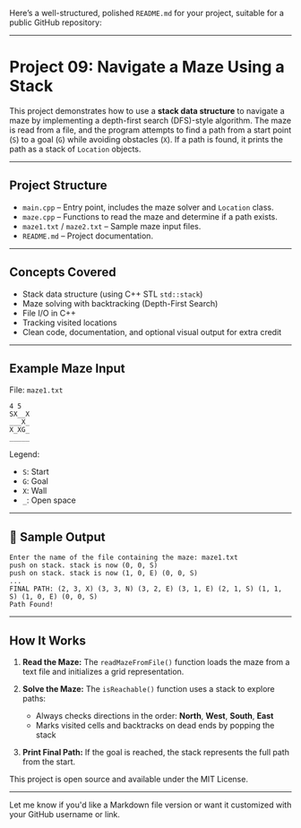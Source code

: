 Here’s a well-structured, polished `README.md` for your project, suitable for a public GitHub repository:

---

# Project 09: Navigate a Maze Using a Stack

This project demonstrates how to use a **stack data structure** to navigate a maze by implementing a depth-first search (DFS)-style algorithm. The maze is read from a file, and the program attempts to find a path from a start point (`S`) to a goal (`G`) while avoiding obstacles (`X`). If a path is found, it prints the path as a stack of `Location` objects.

---

## Project Structure

* `main.cpp` – Entry point, includes the maze solver and `Location` class.
* `maze.cpp` – Functions to read the maze and determine if a path exists.
* `maze1.txt` / `maze2.txt` – Sample maze input files.
* `README.md` – Project documentation.

---

## Concepts Covered

* Stack data structure (using C++ STL `std::stack`)
* Maze solving with backtracking (Depth-First Search)
* File I/O in C++
* Tracking visited locations
* Clean code, documentation, and optional visual output for extra credit

---

## Example Maze Input

File: `maze1.txt`

```
4 5
SX__X
___X_
X_XG_
_____
```

Legend:

* `S`: Start
* `G`: Goal
* `X`: Wall
* `_`: Open space

---

## 🧾 Sample Output

```
Enter the name of the file containing the maze: maze1.txt
push on stack. stack is now (0, 0, S)
push on stack. stack is now (1, 0, E) (0, 0, S)
...
FINAL PATH: (2, 3, X) (3, 3, N) (3, 2, E) (3, 1, E) (2, 1, S) (1, 1, S) (1, 0, E) (0, 0, S)
Path Found!
```

---

##  How It Works

1. **Read the Maze:** The `readMazeFromFile()` function loads the maze from a text file and initializes a grid representation.
2. **Solve the Maze:** The `isReachable()` function uses a stack to explore paths:

   * Always checks directions in the order: **North**, **West**, **South**, **East**
   * Marks visited cells and backtracks on dead ends by popping the stack
3. **Print Final Path:** If the goal is reached, the stack represents the full path from the start.


This project is open source and available under the MIT License.

---

Let me know if you'd like a Markdown file version or want it customized with your GitHub username or link.
